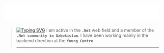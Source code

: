 <h1 align="center">
  <img src="https://github.com/AslanbekHasanov/AslanbekHasanov/blob/main/name.svg" />
</h1>

> [![Typing SVG](https://readme-typing-svg.herokuapp.com?font=Fira+Code&pause=1000&color=6413F7&center=true&random=false&width=435&lines=Hi+there%2C+I'm+Aslanbek+%F0%9F%91%8B;I+am+a+.Net+developer%F0%9F%92%BB)](https://git.io/typing-svg)
> I am active in the **`.Net`** web field and a member of the **`.Net community in Uzbekistan`**. I have been working mainly in the backend direction at the **`Young Centre`**
> <hr>
<br/>
</br>
